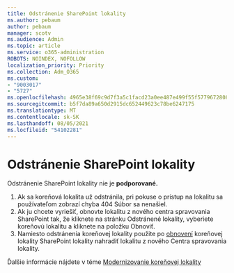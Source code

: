 ```yaml
---
title: Odstránenie SharePoint lokality
ms.author: pebaum
author: pebaum
manager: scotv
ms.audience: Admin
ms.topic: article
ms.service: o365-administration
ROBOTS: NOINDEX, NOFOLLOW
localization_priority: Priority
ms.collection: Adm_O365
ms.custom:
- "9003017"
- "5727"
ms.openlocfilehash: 4965e38f69c9d7f3a5c1facd23a0ee487e499f55f5779672808a54b86c90aeaa
ms.sourcegitcommit: b5f7da89a650d2915dc652449623c78be6247175
ms.translationtype: MT
ms.contentlocale: sk-SK
ms.lasthandoff: 08/05/2021
ms.locfileid: "54102281"
---
```

# <a name="delete-the-sharepoint-root-site"></a>Odstránenie SharePoint lokality

Odstránenie SharePoint lokality nie je **podporované.**

1.  Ak sa koreňová lokalita už odstránila, pri pokuse o prístup na lokalitu sa používateľom zobrazí chyba 404 Súbor sa nenašiel.
2.  Ak ju chcete vyriešiť, obnovte lokalitu z nového centra [](https://admin.microsoft.com/sharepoint?page=recycleBin&modern=true) spravovania SharePoint tak, že kliknete na stránku Odstránené lokality, vyberiete koreňovú lokalitu a kliknete na položku Obnoviť.
3.  Namiesto odstránenia koreňovej lokality použite po [obnovení](https://docs.microsoft.com/sharepoint/modern-root-site#replace-your-root-site) koreňovej lokality SharePoint lokality nahradiť lokalitu z nového Centra spravovania lokality.

Ďalšie informácie nájdete v téme [Modernizovanie koreňovej lokality](https://docs.microsoft.com/sharepoint/modern-root-site)